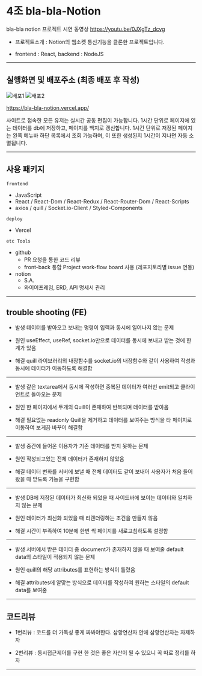 # 4조 bla-bla-Notion

bla-bla notion 프로젝트 시연 동영상 https://youtu.be/0JXgTz_dcvg

- 프로젝트소개 : Notion의 웹소켓 통신기능을 클론한 프로젝트입니다.

- frontend : React, backend : NodeJS

---

## 실행화면 및 배포주소 (최종 배포 후 작성)

![배포1](https://user-images.githubusercontent.com/117638805/209925812-10824932-0ef7-4bed-a180-121eb39d1c40.png) ![배포2](https://user-images.githubusercontent.com/117638805/209925815-7de64e52-5aa0-414d-9adf-f7479efecae0.png)

https://bla-bla-notion.vercel.app/

사이트로 접속한 모든 유저는 실시간 공동 편집이 가능합니다. 1시간 단위로 페이지에 있는 데이터를 db에 저장하고, 페이지를 백지로 갱신합니다. 1시간 단위로 저장된 페이지는 왼쪽 메뉴바 하단 목록에서 조회 가능하며, 이 또한 생성된지 1시간이 지나면 자동 소멸됩니다.

---

## 사용 패키지

`frontend`

- JavaScript
- React / React-Dom / React-Redux / React-Router-Dom / React-Scripts
- axios / quill / Socket.io-Client / Styled-Components

`deploy`

- Vercel

`etc Tools`

- github
  - PR 요청을 통한 코드 리뷰
  - front-back 통합 Project work-flow board 사용 (레포지토리별 issue 연동)
- notion
  - S.A.
  - 와이어프레임, ERD, API 명세서 관리

---

## trouble shooting (FE)

- 발생 데이터를 받아오고 보내는 명령이 입력과 동시에 일어나지 않는 문제

- 원인 useEffect, useRef, socket.io만으로 데이터를 동시에 보내고 받는 것에 한계가 있음

- 해결 quill 라이브러리의 내장함수를 socket.io의 내장함수와 같이 사용하여 작성과 동시에 데이터가 이동하도록 해결함

---

- 발생 같은 textarea에서 동시에 작성하면 중복된 데이터가 여러번 emit되고 클라이언트로 돌아오는 문제

- 원인 한 페이지에서 두개의 Quill이 존재하여 반복되며 데이터를 받아옴

- 해결 필요없는 readonly Quill을 제거하고 데이터를 보여주는 방식을 타 페이지로 이동하여 보게끔 바꾸어 해결함

---

- 발생 중간에 들어온 이용자가 기존 데이터를 받지 못하는 문제

- 원인 작성되고있는 전체 데이터가 존재하지 않았음

- 해결 데이터 변화를 서버에 보낼 때 전체 데이터도 같이 보내어 사용자가 처음 들어왔을 때 받도록 기능을 구현함

---

- 발생 DB에 저장된 데이터가 최신화 되었을 때 사이드바에 보이는 데이터와 일치하지 않는 문제

- 원인 데이터가 최신화 되었을 때 리렌더링하는 조건을 만들지 않음

- 해결 시간이 부족하여 10분에 한번 씩 페이지를 새로고침하도록 설정함

---

- 발생 서버에서 받은 데이터 중 document가 존재하지 않을 때 보여줄 default data의 스타일이 적용되지 않는 문제

- 원인 quill의 해당 attributes를 표현하는 방식이 틀렸음

- 해결 attributes에 알맞는 방식으로 데이터를 작성하여 원하는 스타일의 default data를 보여줌

---

## 코드리뷰

- 1번리뷰 : 코드를 더 가독성 좋게 짜봐야한다. 삼항연산자 안에 삼항연산자는 자제하자

- 2번리뷰 : 동시접근제어를 구현 한 것은 좋은 자산이 될 수 있으니 꼭 따로 정리를 하자

---
